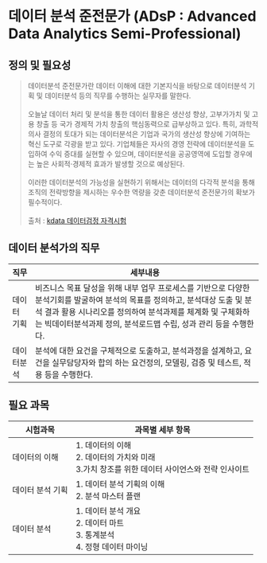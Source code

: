 # 데이터 분석 준전문가 (ADsP :  Advanced Data Analytics Semi-Professional)
## 정의 및 필요성
> 데이터분석 준전문가란 데이터 이해에 대한 기본지식을 바탕으로 데이터분석 기획 및 데이터분석 등의 직무를 수행하는 실무자를 말한다.<br><br>
>오늘날 데이터 처리 및 분석을 통한 데이터 활용은 생산성 향상, 고부가가치 및 고용 창출 등 국가 경제적 가치 창출의 핵심동력으로 급부상하고 있다. 특히, 과학적 의사 결정의 토대가 되는 데이터분석은 기업과 국가의 생산성 향상에 기여하는 혁신 도구로 각광을 받고 있다. 기업체들은 자사의 경영 전략에 데이터분석을 도입하여 수익 증대를 실현할 수 있으며, 데이터분석을 공공영역에 도입할 경우에는 높은 사회적‧경제적 효과가 발생할 것으로 예상된다. <br><br>이러한 데이터분석의 가능성을 실현하기 위해서는 데이터의 다각적 분석을 통해 조직의 전략방향을 제시하는 우수한 역량을 갖춘 데이터분석 준전문가의 확보가 필수적이다.
> <br><br>
> 출처 : [kdata 데이터검정 자격시험](https://www.dataq.or.kr/www/sub/a_06.do)

## 데이터 분석가의 직무
|직무|세부내용|
|-|-|
|데이터 기획|비즈니스 목표 달성을 위해 내부 업무 프로세스를 기반으로 다양한 분석기회를 발굴하여 분석의 목표를 정의하고, 분석대상 도출 및 분석 결과 활용 시나리오를 정의하여 분석과제를 체계화 및 구체화하는 빅데이터분석과제 정의, 분석로드맵 수립, 성과 관리 등을 수행한다.|
|데이터분석|분석에 대한 요건을 구체적으로 도출하고, 분석과정을 설계하고, 요건을 실무담당자와 합의 하는 요건정의, 모델링, 검증 및 테스트, 적용 등을 수행한다.|

## 필요 과목
|시험과목|과목별 세부 항목|
|-|-|
|데이터의 이해|1. 데이터의 이해<br>2. 데이터의 가치와 미래<br>3.가치 창조를 위한 데이터 사이언스와 전략 인사이트|
|데이터 분석 기획|1. 데이터 분석 기획의 이해<br>2. 분석 마스터 플랜|
|데이터 분석|1. 데이터 분석 개요<br>2. 데이터 마트<br>3. 통계분석<br>4. 정형 데이터 마이닝|

